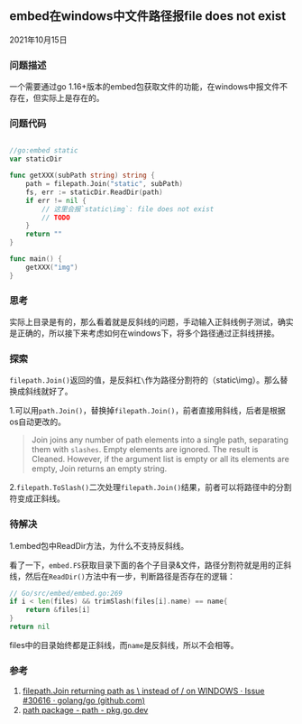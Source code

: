 ## embed在windows中文件路径报file does not exist
2021年10月15日
### 问题描述
一个需要通过go 1.16+版本的embed包获取文件的功能，在windows中报文件不存在，但实际上是存在的。
### 问题代码
```go

//go:embed static
var staticDir

func getXXX(subPath string) string {
    path = filepath.Join("static", subPath)
	fs, err := staticDir.ReadDir(path)
    if err != nil {
        // 这里会报`static\img`: file does not exist
        // TODO
    }
    return ""
}

func main() {
    getXXX("img")
}
```
### 思考

实际上目录是有的，那么看着就是反斜线的问题，手动输入正斜线例子测试，确实是正确的，所以接下来考虑如何在windows下，将多个路径通过正斜线拼接。

### 探索

`filepath.Join()`返回的值，是反斜杠`\`作为路径分割符的（static\img）。那么替换成斜线就好了。

1.可以用`path.Join()`，替换掉`filepath.Join()`，前者直接用斜线，后者是根据os自动更改的。

> Join joins any number of path elements into a single path, separating them with `slashes`. Empty elements are ignored. The result is Cleaned. However, if the argument list is empty or all its elements are empty, Join returns an empty string.

2.`filepath.ToSlash()`二次处理`filepath.Join()`结果，前者可以将路径中的分割符变成正斜线。

### 待解决

1.embed包中ReadDir方法，为什么不支持反斜线。

看了一下，`embed.FS`获取目录下面的各个子目录&文件，路径分割符就是用的正斜线，然后在`ReadDir()`方法中有一步，判断路径是否存在的逻辑：

```go
// Go/src/embed/embed.go:269
if i < len(files) && trimSlash(files[i].name) == name{
	return &files[i]
}
return nil
```

files中的目录始终都是正斜线，而`name`是反斜线，所以不会相等。

### 参考

1. [filepath.Join returning path as \ instead of / on WINDOWS · Issue #30616 · golang/go (github.com)](https://github.com/golang/go/issues/30616)
2. [path package - path - pkg.go.dev](https://pkg.go.dev/path#Join)

